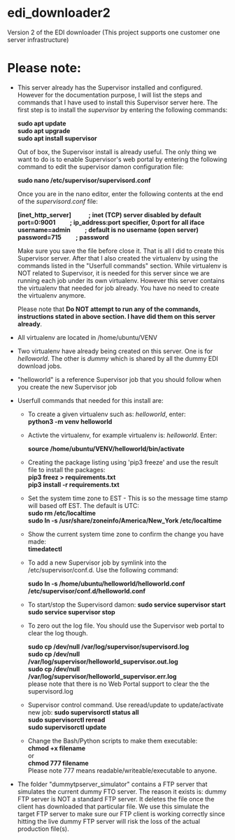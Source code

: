 # edi_downloader2
Version 2 of the EDI downloader (This project supports one customer one server infrastructure)

# Please note: 
- This server already has the Supervisor installed and configured. However for the documentation purpose, I will list the steps and commands that I have used to install this Supervisor server here. The first step is to install the *supervisor* by entering the following commands:  

     **sudo apt update**  
     **sudo apt upgrade**  
     **sudo apt install supervisor**  
     
  Out of box, the Supervisor install is already useful. The only thing we want to do is to enable Supervisor's web portal by entering the following command to edit the supervisor damon configuration file:  
  
     **sudo nano /etc/supervisor/supervisord.conf**
     
  Once you are in the nano editor, enter the following contents at the end of the *supervisord.conf* file:  
    
     **[inet_http_server] &nbsp; &nbsp; &nbsp; &nbsp; &nbsp; &nbsp;; inet (TCP) server disabled by default**  
     **port=0:9001 &nbsp; &nbsp; &nbsp; &nbsp; &nbsp;; ip_address:port specifier, 0:port for all iface**  
     **username=admin &nbsp; &nbsp; &nbsp; &nbsp; &nbsp;; default is no username (open  server)**  
     **password=715 &nbsp; &nbsp; &nbsp; &nbsp; &nbsp;; password**  
  
  Make sure you save the file before close it. That is all I did to create this Supervisor server. After that I also created the virtualenv by using the commands listed in the "Userfull commands" section. While virtualenv is NOT related to Supervisor, it is needed for this server since we are running each job under its own virtualenv. However this server contains the virtualenv that needed for job already. You have no need to create the virtualenv anymore. 
    
  Please note that **Do NOT attempt to run any of the commands, instructions stated in above section. I have did them on this server already**.  
  
- All virtualenv are located in /home/ubuntu/VENV  

- Two virtualenv have already being created on this server. One is for *helloworld*. The other is *dummy* which is shared by all the dummy EDI download jobs.  

- "helloworld" is a reference Supervisor job that you should follow when you create the new Supervisor job  

- Userfull commands that needed for this install are:

   - To create a given virtualenv such as: *helloworld*, enter:  
      **python3 -m venv helloworld**

   - Activte the virtualenv, for example virtualenv is: *helloworld*. Enter:  
   
        **source /home/ubuntu/VENV/helloworld/bin/activate**

   - Creating the package listing using 'pip3 freeze' and use the result file to install the packages:  
         **pip3 freez > requirements.txt**  
         **pip3 install -r requirements.txt**

   - Set the system time zone to EST - This is so the message time stamp will based off EST. The default is UTC:  
      **sudo rm /etc/localtime**  
      **sudo ln -s /usr/share/zoneinfo/America/New_York /etc/localtime**

   - Show the current system time zone to confirm the change you have made:   
      **timedatectl**

   - To add a new Supervisor job by symlink into the /etc/supervisor/conf.d. Use the following command:  
   
      **sudo ln -s /home/ubuntu/helloworld/helloworld.conf /etc/supervisor/conf.d/helloworld.conf**

   - To start/stop the Supervisord damon:
      **sudo service supervisor start**  
      **sudo service supervisor stop**

   - To zero out the log file. You should use the Supervisor web portal to clear the log though.  
   
        **sudo cp /dev/null /var/log/supervisor/supervisord.log**  
        **sudo cp /dev/null /var/log/supervisor/helloworld_supervisor.out.log**  
        **sudo cp /dev/null /var/log/supervisor/helloworld_supervisor.err.log**  
     please note that there is no Web Portal support to clear the the supervisord.log  

   - Supervisor control command. Use reread/update to update/activate new job:
      **sudo supervisorctl status all**  
      **sudo supervisorctl reread**  
      **sudo supervisorctl update**  

   - Change the Bash/Python scripts to make them executable:  
      **chmod +x filename**  
      or  
      **chmod 777 filename**  
      Please note 777 means readable/writeable/executable to anyone.  
      
- The folder "dummytpserver_simulator" contains a FTP server that simulates the current dummy FTO server. The reason it exists is: dummy FTP server is NOT a standard FTP server. It deletes the file once the client has downloaded that particular file. We use this simulate the target FTP server to make sure our FTP client is working correctly since hitting the live dummy FTP server will risk the loss of the actual production file(s).  
    
    

